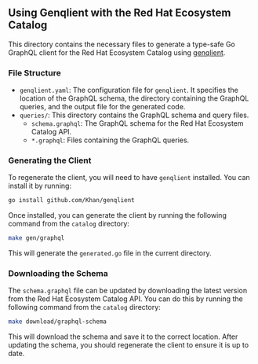 ## Using Genqlient with the Red Hat Ecosystem Catalog

This directory contains the necessary files to generate a type-safe Go GraphQL client for the Red Hat Ecosystem Catalog using [genqlient](https://github.com/Khan/genqlient).

### File Structure

-   `genqlient.yaml`: The configuration file for `genqlient`. It specifies the location of the GraphQL schema, the directory containing the GraphQL queries, and the output file for the generated code.
-   `queries/`: This directory contains the GraphQL schema and query files.
    -   `schema.graphql`: The GraphQL schema for the Red Hat Ecosystem Catalog API.
    -   `*.graphql`: Files containing the GraphQL queries.

### Generating the Client

To regenerate the client, you will need to have `genqlient` installed. You can install it by running:

```bash
go install github.com/Khan/genqlient
```

Once installed, you can generate the client by running the following command from the `catalog` directory:

```bash
make gen/graphql
```

This will generate the `generated.go` file in the current directory.

### Downloading the Schema

The `schema.graphql` file can be updated by downloading the latest version from the Red Hat Ecosystem Catalog API. You can do this by running the following command from the `catalog` directory:

```bash
make download/graphql-schema
```

This will download the schema and save it to the correct location. After updating the schema, you should regenerate the client to ensure it is up to date. 